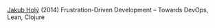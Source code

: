 
[Jakub Holý](https://theholyjava.wordpress.com/2014/03/17/frustration-driven-development-towards-devops-lean-clojure/)
(2014) Frustration-Driven Development – Towards DevOps, Lean, Clojure
